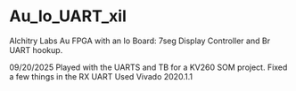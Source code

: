 # Au_Io_UART_xil
Alchitry Labs Au FPGA with an Io Board: 7seg Display Controller and Br UART hookup.

09/20/2025 Played with the UARTS and TB for a KV260 SOM project.
Fixed a few things in the RX UART
Used Vivado 2020.1.1

